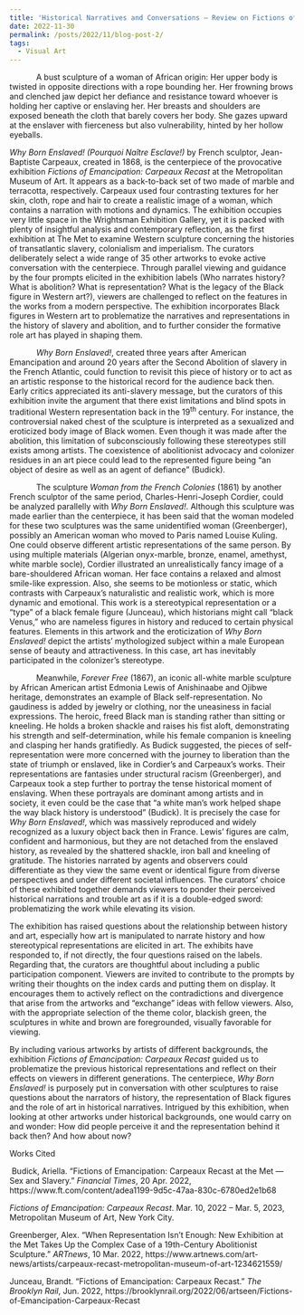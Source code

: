 ```yaml
---
title: 'Historical Narratives and Conversations — Review on Fictions of Emancipation: Carpeaux Recast'
date: 2022-11-30
permalink: /posts/2022/11/blog-post-2/
tags:
  - Visual Art
---
```

<!-- wp:paragraph -->
<p></p>
<!-- /wp:paragraph -->

<!-- wp:paragraph -->
<p>&nbsp;&nbsp;&nbsp;&nbsp;&nbsp;&nbsp;&nbsp;&nbsp;&nbsp;&nbsp;&nbsp; A bust sculpture of a woman of African origin: Her upper body is twisted in opposite directions with a rope bounding her. Her frowning brows and clenched jaw depict her defiance and resistance toward whoever is holding her captive or enslaving her. Her breasts and shoulders are exposed beneath the cloth that barely covers her body. She gazes upward at the enslaver with fierceness but also vulnerability, hinted by her hollow eyeballs.</p>
<!-- /wp:paragraph -->

<!-- wp:paragraph -->
<p><em>Why Born Enslaved! (Pourquoi Naître Esclave!) </em>by French sculptor, Jean-Baptiste Carpeaux, created in 1868, is the centerpiece of the provocative exhibition <em>Fictions of Emancipation: Carpeaux Recast</em> at the Metropolitan Museum of Art. It appears as a back-to-back set of two made of marble and terracotta, respectively. Carpeaux used four contrasting textures for her skin, cloth, rope and hair to create a realistic image of a woman, which contains a narration with motions and dynamics. The exhibition occupies very little space in the Wrightsman Exhibition Gallery, yet it is packed with plenty of insightful analysis and contemporary reflection, as the first exhibition at The Met to examine Western sculpture concerning the histories of transatlantic slavery, colonialism and imperialism. The curators deliberately select a wide range of 35 other artworks to evoke active conversation with the centerpiece. Through parallel viewing and guidance by the four prompts elicited in the exhibition labels (Who narrates history? What is abolition? What is representation? What is the legacy of the Black figure in Western art?), viewers are challenged to reflect on the features in the works from a modern perspective. The exhibition incorporates Black figures in Western art to problematize the narratives and representations in the history of slavery and abolition, and to further consider the formative role art has played in shaping them.</p>
<!-- /wp:paragraph -->

<!-- wp:paragraph -->
<p>&nbsp;&nbsp;&nbsp;&nbsp;&nbsp;&nbsp;&nbsp;&nbsp;&nbsp;&nbsp;&nbsp; <em>Why Born Enslaved!</em>, created three years after American Emancipation and around 20 years after the Second Abolition of slavery in the French Atlantic, could function to revisit this piece of history or to act as an artistic response to the historical record for the audience back then. Early critics appreciated its anti-slavery message, but the curators of this exhibition invite the argument that there exist limitations and blind spots in traditional Western representation back in the 19<sup>th</sup> century. For instance, the controversial naked chest of the sculpture is interpreted as a sexualized and eroticized body image of Black women. Even though it was made after the abolition, this limitation of subconsciously following these stereotypes still exists among artists. The coexistence of abolitionist advocacy and colonizer residues in an art piece could lead to the represented figure being “an object of desire as well as an agent of defiance” (Budick).</p>
<!-- /wp:paragraph -->

<!-- wp:paragraph -->
<p>&nbsp;&nbsp;&nbsp;&nbsp;&nbsp;&nbsp;&nbsp;&nbsp;&nbsp;&nbsp;&nbsp; The sculpture <em>Woman from the French Colonies</em> (1861) by another French sculptor of the same period, Charles-Henri-Joseph Cordier, could be analyzed parallelly with <em>Why Born Enslaved!</em>. Although this sculpture was made earlier than the centerpiece, it has been said that the woman modeled for these two sculptures was the same unidentified woman (Greenberger), possibly an American woman who moved to Paris named Louise Kuling. One could observe different artistic representations of the same person. By using multiple materials (Algerian onyx-marble, bronze, enamel, amethyst, white marble socle), Cordier illustrated an unrealistically fancy image of a bare-shouldered African woman. Her face contains a relaxed and almost smile-like expression. Also, she seems to be motionless or static, which contrasts with Carpeaux’s naturalistic and realistic work, which is more dynamic and emotional. This work is a stereotypical representation or a “type” of a black female figure (Junceau), which historians might call “black Venus,” who are nameless figures in history and reduced to certain physical features. Elements in this artwork and the eroticization of <em>Why Born Enslaved!</em> depict the artists’ mythologized subject within a male European sense of beauty and attractiveness. In this case, art has inevitably participated in the colonizer’s stereotype.</p>
<!-- /wp:paragraph -->

<!-- wp:paragraph -->
<p>&nbsp;&nbsp;&nbsp;&nbsp;&nbsp;&nbsp;&nbsp;&nbsp;&nbsp;&nbsp;&nbsp; Meanwhile, <em>Forever Free </em>(1867), an iconic all-white marble sculpture by African American artist Edmonia Lewis of Anishinaabe and Ojibwe heritage, demonstrates an example of Black self-representation. No gaudiness is added by jewelry or clothing, nor the uneasiness in facial expressions. The heroic, freed Black man is standing rather than sitting or kneeling. He holds a broken shackle and raises his fist aloft, demonstrating his strength and self-determination, while his female companion is kneeling and clasping her hands gratifiedly. As Budick suggested, the pieces of self-representation were more concerned with the journey to liberation than the state of triumph or enslaved, like in Cordier’s and Carpeaux’s works. Their representations are fantasies under structural racism (Greenberger), and Carpeaux took a step further to portray the tense historical moment of enslaving. When these portrayals are dominant among artists and in society, it even could be the case that “a white man’s work helped shape the way black history is understood” (Budick). It is precisely the case for <em>Why Born Enslaved!</em>, which was massively reproduced and widely recognized as a luxury object back then in France. Lewis’ figures are calm, confident and harmonious, but they are not detached from the enslaved history, as revealed by the shattered shackle, iron ball and kneeling of gratitude. The histories narrated by agents and observers could differentiate as they view the same event or identical figure from diverse perspectives and under different societal influences. The curators’ choice of these exhibited together demands viewers to ponder their perceived historical narrations and trouble art as if it is a double-edged sword: problematizing the work while elevating its vision.</p>
<!-- /wp:paragraph -->

<!-- wp:paragraph -->
<p>The exhibition has raised questions about the relationship between history and art, especially how art is manipulated to narrate history and how stereotypical representations are elicited in art. The exhibits have responded to, if not directly, the four questions raised on the labels. Regarding that, the curators are thoughtful about including a public participation component. Viewers are invited to contribute to the prompts by writing their thoughts on the index cards and putting them on display. It encourages them to actively reflect on the contradictions and divergence that arise from the artworks and “exchange” ideas with fellow viewers. Also, with the appropriate selection of the theme color, blackish green, the sculptures in white and brown are foregrounded, visually favorable for viewing.</p>
<!-- /wp:paragraph -->

<!-- wp:paragraph -->
<p>By including various artworks by artists of different backgrounds, the exhibition <em>Fictions of Emancipation: Carpeaux Recast</em> guided us to problematize the previous historical representations and reflect on their effects on viewers in different generations. The centerpiece, <em>Why Born Enslaved! </em>is purposely put in conversation with other sculptures to raise questions about the narrators of history, the representation of Black figures and the role of art in historical narratives. Intrigued by this exhibition, when looking at other artworks under historical backgrounds, one would carry on and wonder: How did people perceive it and the representation behind it back then? And how about now? <em><br></em></p>
<!-- /wp:paragraph -->

<!-- wp:paragraph -->
<p>Works Cited</p>
<!-- /wp:paragraph -->

<!-- wp:paragraph -->
<p>&nbsp;Budick, Ariella. “Fictions of Emancipation: Carpeaux Recast at the Met — Sex and Slavery.” <em>Financial Times</em>, 20 Apr. 2022, https://www.ft.com/content/adea1199-9d5c-47aa-830c-6780ed2e1b68</p>
<!-- /wp:paragraph -->

<!-- wp:paragraph -->
<p><em>Fictions of Emancipation: Carpeaux Recast</em>. Mar. 10, 2022 – Mar. 5, 2023, Metropolitan Museum of Art, New York City.</p>
<!-- /wp:paragraph -->

<!-- wp:paragraph -->
<p>Greenberger, Alex. “When Representation Isn’t Enough: New Exhibition at the Met Takes Up the Complex Case of a 19th-Century Abolitionist Sculpture.” <em>ARTnews</em>, 10 Mar. 2022, https://www.artnews.com/art-news/artists/carpeaux-recast-metropolitan-museum-of-art-1234621559/</p>
<!-- /wp:paragraph -->

<!-- wp:paragraph -->
<p>Junceau, Brandt. “Fictions of Emancipation: Carpeaux Recast.” <em>The Brooklyn Rail</em>, Jun. 2022, https://brooklynrail.org/2022/06/artseen/Fictions-of-Emancipation-Carpeaux-Recast</p>
<!-- /wp:paragraph -->

